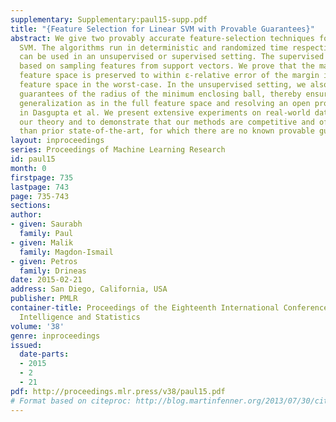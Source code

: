 ```yaml
---
supplementary: Supplementary:paul15-supp.pdf
title: "{Feature Selection for Linear SVM with Provable Guarantees}"
abstract: We give two provably accurate feature-selection techniques for the linear
  SVM. The algorithms run in deterministic and randomized time respectively. Our algorithms
  can be used in an unsupervised or supervised setting. The supervised approach is
  based on sampling features from support vectors. We prove that the margin in the
  feature space is preserved to within ε-relative error of the margin in the full
  feature space in the worst-case. In the unsupervised setting, we also provide worst-case
  guarantees of the radius of the minimum enclosing ball, thereby ensuring comparable
  generalization as in the full feature space and resolving an open problem posed
  in Dasgupta et al. We present extensive experiments on real-world datasets to support
  our theory and to demonstrate that our methods are competitive and often better
  than prior state-of-the-art, for which there are no known provable guarantees.
layout: inproceedings
series: Proceedings of Machine Learning Research
id: paul15
month: 0
firstpage: 735
lastpage: 743
page: 735-743
sections: 
author:
- given: Saurabh
  family: Paul
- given: Malik
  family: Magdon-Ismail
- given: Petros
  family: Drineas
date: 2015-02-21
address: San Diego, California, USA
publisher: PMLR
container-title: Proceedings of the Eighteenth International Conference on Artificial
  Intelligence and Statistics
volume: '38'
genre: inproceedings
issued:
  date-parts:
  - 2015
  - 2
  - 21
pdf: http://proceedings.mlr.press/v38/paul15.pdf
# Format based on citeproc: http://blog.martinfenner.org/2013/07/30/citeproc-yaml-for-bibliographies/
---
```

